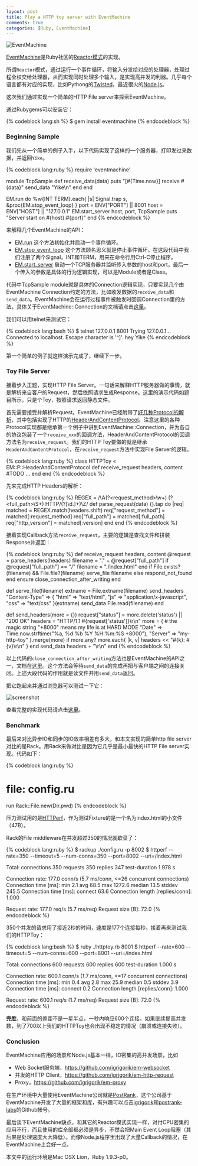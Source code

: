 ```yaml
---
layout: post
title: Play a HTTP toy server with EventMachine
comments: true
categories: [Ruby, EventMachine]
---
```

![EventMachine](http://www.faconneurs.enligne-fr.com/__/logos_clients/event_machine.JPG)

[EventMachine](https://github.com/eventmachine/eventmachine/wiki)是Ruby社区的[Reactor模式](http://en.wikipedia.org/wiki/Reactor_pattern)的实现。

所谓`Reactor`模式，通过运行一个事件循环，将输入分发给对应的处理器，处理过程全权交给处理器，从而实现同时处理多个输入，是实现高并发的利器。几乎每个语言都有对应的实现，比如Pythong的[Twisted](http://twistedmatrix.com/trac/)，最近很火的[Node.js](nodejs.org/)。

这次我们通过实现一个简单的HTTP File server来探索EventMachine。

通过Rubygems可以安装它：

{% codeblock lang:sh %}
$ gem install eventmachine
{% endcodeblock %}

### Beginning Sample

我们先从一个简单的例子入手，以下代码实现了这样的一个服务器，打印发过来数据，并返回`Yike`。

{% codeblock lang:ruby %}
require 'eventmachine'

module TcpSample
  def receive_data(data)
    puts "[#{Time.now}] receive #{data}"
    send_data "Yike\n"
  end
end

EM.run do
  %w{INT TERM}.each{ |s| Signal.trap s, &proc{EM.stop_event_loop} }
  port = ENV["PORT"] || 8001
  host = ENV["HOST"] || "127.0.0.1"
  EM.start_server host, port, TcpSample
  puts "Server start on #{host}:#{port}"
end
{% endcodeblock %}

来解释几个EventMachine的API：

* [EM.run](http://eventmachine.rubyforge.org/EventMachine.html#M000461) 这个方法初始化并启动一个事件循环。
* [EM.stop_event_loop](http://eventmachine.rubyforge.org/EventMachine.html#M000469) 这个方法顾名思义就是停止事件循环。在这段代码中我们注册了两个Signal，INT和TERM，用来在命令行用Ctrl-C停止程序。
* [EM.start_server](http://eventmachine.rubyforge.org/EventMachine.html#M000470) 启动一个TCP服务器并监听传入参数的host和port，最后一个传入的参数是具体的行为逻辑实现，可以是Module或者是Class。

代码中TcpSample module就是具体的Connection逻辑实现，只要实现几个由EventMachine Connection约定的方法，比如收发数据的`receive_data`和`send_data`。EventMachine会在运行过程事件被触发时回调Connection里的方法。具体关于EventMachine::Connection的文档请点击[这里](http://eventmachine.rubyforge.org/EventMachine/Connection.html)。

我们可以用telnet来测试它：

{% codeblock lang:bash %}
$ telnet 127.0.0.1 8001
Trying 127.0.0.1...
Connected to localhost.
Escape character is '^]'.
hey
Yike
{% endcodeblock %}

第一个简单的例子就这样演示完成了，继续下一步。

### Toy File Server

接着步入正题，实现HTTP File Server。一句话来解释HTTP服务器做的事情，就是解析来自客户的Request，然后依照请求生成Response。这里的演示代码如题目所示，只是个Toy，按照请求返回静态文件。

首先需要接受并解析Request。EventMachine已经附带了[好几种Protocol的解析](http://eventmachine.rubyforge.org/EventMachine/Protocols.html)，其中包括实现了HTTP的[HeaderAndContentProtocol](http://eventmachine.rubyforge.org/EventMachine/Protocols/HeaderAndContentProtocol.html)。注意这里的各种Protocol实现都是继承第一个例子中讲到EventMachine::Connection，并为各自的协议包装了一个`receive_xxx`的回调方法，HeaderAndContentProtocol的回调方法名为`receive_request`。我们的HTTP Toy要做的就是继承`HeaderAndContentProtocol`，在`receive_request`方法中实现File Server的逻辑。

{% codeblock lang:ruby %}
class HTTPToy < EM::P::HeaderAndContentProtocol
  def receive_request headers, content
    #TODO ...
  end
end
{% endcodeblock %}

先来完成HTTP Headers的解析：

{% codeblock lang:ruby %}
REGEX = /\A(?<request_method>\w+) (?<full_path>\S+) HTTP\/(?<version>[\d.]+)\Z/
def parse_request(data)
  {}.tap do |req|
    matched = REGEX.match(headers.shift)
    req["request_method"] = matched[:request_method]
    req["full_path"] = matched[:full_path]
    req["http_version"] = matched[:version]
  end
end
{% endcodeblock %}

接着实现Callback方法`receive_request`，主要的逻辑是查找文件和拼装Response并返回：

{% codeblock lang:ruby %}
def receive_request headers, content
  @request = parse_headers(headers)
  filename = "." + @request["full_path"]
  if @request["full_path"] == "/"
    filename = "./index.html"
  end
  if File.exists?(filename) && File.file?(filename)
    serve_file filename
  else
    respond_not_found
  end
ensure
  close_connection_after_writing
end

def serve_file(filename)
  extname = File.extname(filename)
  send_headers "Content-Type" => {
                 "html" => "text/html",
                 "js" => "application/x-javascript",
                 "css" => "text/css"
               }(extname)
  send_data File.read(filename)
end

def send_headers(more = {})
  request["status"] = more.delete('status') || "200 OK"
  headers = "HTTP/1.1 #{request['status']}\r\n"
  more = {
    # the magic string "+8000" means my life is at HARD MODE
    "Date" => Time.now.strftime("%a, %d %b %Y %H:%m:%S +8000"),
    "Server" => "my-http-toy"
  }.merge(more)
  if more.any?
    more.each{ |k, v| headers << "#{k}: #{v}\r\n" }
  end
  send_data headers + "\r\n"
end
{% endcodeblock %}

以上代码的`close_connection_after_writing`方法也是EventMachine的API之一，文档在[这里](http://eventmachine.rubyforge.org/EventMachine/Connection.html#M000286)。这个方法会等待`send_data`的完成再把与客户端之间的连接关闭。上述大段代码的作用就是读文件并用`send_data`返回。

把它跑起来并通过浏览器可以测试一下它：

![screenshot](http://dl.dropbox.com/u/1080383/screenshot-my-http-toy.png)

查看完整的实现代码请点击[这里](http://gist.github.com/1580890)。

### Benchmark

最后来对比异步IO和同步的IO效率相差有多大，和本文实现的简单http file server对比的是Rack。用Rack来做对比是因为它几乎是最小最快的HTTP File server实现。代码如下：

{% codeblock lang:ruby %}
# file: config.ru
run Rack::File.new(Dir.pwd)
{% endcodeblock %}

压力测试用的是[HTTPerf](http://www.hpl.hp.com/research/linux/httperf/)，作为测试Fixture的是一个名为index.html的小文件（47B）。

Rack的File middleware在并发超过350的情况就歇菜了：

{% codeblock lang:ruby %}
$ rackup ./config.ru -p 8002
$ httperf --rate=350 --timeout=5 --num-conns=350 --port=8002 --uri=/index.html

Total: connections 350 requests 350 replies 347 test-duration 1.978 s

Connection rate: 177.0 conn/s (5.7 ms/conn, <=26 concurrent connections)
Connection time [ms]: min 2.1 avg 68.5 max 1272.6 median 13.5 stddev 245.5
Connection time [ms]: connect 63.6
Connection length [replies/conn]: 1.000

Request rate: 177.0 req/s (5.7 ms/req)
Request size [B]: 72.0
{% endcodeblock %}

350个并发的请求用了接近2秒的时间，速度是177个连接每秒。接着再来测试我们的HTTPToy：

{% codeblock lang:bash %}
$ ruby ./httptoy.rb 8001
$ httperf --rate=600 --timeout=5 --num-conns=600 --port=8001 --uri=/index.html

Total: connections 600 requests 600 replies 600 test-duration 1.000 s

Connection rate: 600.1 conn/s (1.7 ms/conn, <=17 concurrent connections)
Connection time [ms]: min 0.4 avg 2.8 max 25.9 median 0.5 stddev 3.9
Connection time [ms]: connect 0.2
Connection length [replies/conn]: 1.000

Request rate: 600.1 req/s (1.7 ms/req)
Request size [B]: 72.0
{% endcodeblock %}

**完胜**，和前面的差距不是一星半点，一秒内响应600个连接。如果继续提高并发数，到了700以上我们的HTTPToy也会出现不稳定的情况（崩溃或连接失败）。

### Conclusion

EventMachine应用的场景和Node.js基本一样，IO密集的高并发场景，比如

* Web Socket服务端，https://github.com/igrigorik/em-websocket
* 并发的HTTP Client，https://github.com/igrigorik/em-http-request
* Proxy，https://github.com/igrigorik/em-proxy

在生产环境中大量使用EventMachine公司就是[PostRank](www.postrank.com/)，这个公司基于EventMachine开发了大量的框架和库，有兴趣可以点击[igrigorik](https://github.com/igrigorik)和[postrank-labs](https://github.com/postrank-labs)的Github帐号。

最后谈下EventMachine缺点，和其它的Reactor模式实现一样，对付CPU密集的应用不行，而且使用的库全部都必须是异步，不然会把Main Event Loop阻塞（其后果是处理速度大大降低）。而像Node.js程序里出现了大量Callback的情况，在EventMachine上会好一点。

本文中的运行环境是Mac OSX Lion，Ruby 1.9.3-p0。

